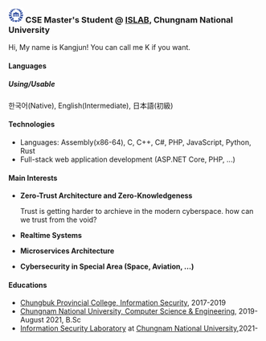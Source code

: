 ### <img src="https://raw.githubusercontent.com/0x00000FF/0x00000FF/master/images.png" height="30" /> CSE Master's Student @ [ISLAB](https://blog.islab.work), Chungnam National University

Hi, My name is Kangjun! You can call me K if you want.

#### Languages

##### Using/Usable
한국어(Native), English(Intermediate), 日本語(初級)

#### Technologies
* Languages: Assembly(x86-64), C, C++, C#, PHP, JavaScript, Python, Rust
* Full-stack web application development (ASP.NET Core, PHP, ...)

#### Main Interests
* **Zero-Trust Architecture and Zero-Knowledgeness**

  Trust is getting harder to archieve in the modern cyberspace. how can we trust from the void?

* **Realtime Systems**
 
* **Microservices Architecture**

* **Cybersecurity in Special Area (Space, Aviation, ...)**

#### Educations
* [Chungbuk Provincial College, Information Security](http://www.cpu.ac.kr/), 2017-2019
* [Chungnam National University, Computer Science & Engineering](https://computer.cnu.ac.kr/computer/index.do), 2019-August 2021, B.Sc
* [Information Security Laboratory](https://islab.cnu.ac.kr) at [Chungnam National University](https://computer.cnu.ac.kr/computer/index.do),2021-
